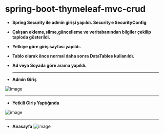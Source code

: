 # spring-boot-thymeleaf-mvc-crud

- **Spring Security ile admin girişi yapıldı. Security=>SecurityConfig**
- **Çalışan ekleme,silme,güncelleme ve veritabanından bilgiler çekilip taploda gösterildi.**
- **Yetkiye göre giriş sayfası yapıldı.**
- **Tablo olarak önce normal daha sonra DataTables kullanıldı.**
- **Ad veya Soyada göre arama yapıldı.**

  *****
- **Admin Giriş**
  
![image](https://github.com/cengizselvi/spring-boot-thymeleaf-mvc-crud/assets/56098690/0ac7e0d1-5e10-4e32-b43c-dccc3d642448)

****

- **Yetkili Giriş Yaptığında**


![image](https://github.com/cengizselvi/spring-boot-thymeleaf-mvc-crud/assets/56098690/86819c91-ce42-40ee-ae2d-9147f3061b0c)



****


- **Anasayfa**
![image](https://github.com/cengizselvi/spring-boot-thymeleaf-mvc-crud/assets/56098690/6c4ad8c4-a35c-4066-a928-577732a4d13e)


